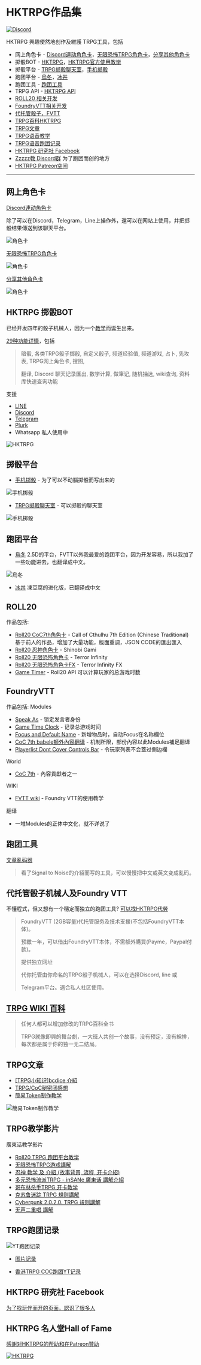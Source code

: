 # HKTRPG作品集

[![Discord](https://camo.githubusercontent.com/1ed68e831b9f36401679d31acfc1c7ba74c4223d2559192718f32d3e34ee3074/68747470733a2f2f696d672e736869656c64732e696f2f646973636f72642f3237383230323334373136353937343532393f6c6f676f3d646973636f7264)](https://support.hktrpg.com)

HKTRPG 興趣使然地创作及維護 TRPG工具，包括

- 网上角色卡 - [Discord連动角色卡](#网上角色卡)，[无限恐怖TRPG角色卡](#网上角色卡)，[分享其他角色卡](#网上角色卡)
- 掷骰BOT - [HKTRPG](#hktrpg-掷骰bot)，[HKTRPG官方使用教学](https://bothelp.hktrpg.com)
- 掷骰平台 - [TRPG掷骰聊天室](#掷骰平台)，[手机掷骰](#掷骰平台)
- 跑团平台 - [烏冬](#跑团平台)，[冰丼](#跑团平台)
- 跑团工具 - [跑团工具](#跑团工具)
- TRPG API - [HKTRPG API](https://api.hktrpg.com)
- [ROLL20 相关开发](#roll20)
- [FoundryVTT相关开发](#foundryvtt)
- [代托管骰子，FVTT](#代托管骰子机械人及foundry-vtt)
- [TRPG百科HKTRPG](#trpg-wiki-百科)
- [TRPG文章](#trpg文章)
- [TRPG语音教学](#trpg教学影片)
- [TRPG语音跑团记录](#trpg跑团记录)
- [HKTRPG 研究社 Facebook](#trpg-wiki-百科)
- [Zzzzz教 Discord群](https://discord.com/invite/vx4kcm7) 为了跑团而创的地方
- [HKTRPG Patreon空间](https://www.patreon.com/HKTRPG)

---

## 网上角色卡

[Discord連动角色卡](https://card.hktrpg.com/)

除了可以在Discord，Telegram，Line上操作外，還可以在网站上使用，并把掷骰结果傳送到该聊天平台。

![角色卡](https://github.com/hktrpg/TG.line.Discord.Roll.Bot/blob/master/views/image/demo%20-%20charcard.jpg?raw=true)

[无限恐怖TRPG角色卡](https://www.hktrpg.com/wiki/index.php/%E7%84%A1%E9%99%90%E6%81%90%E6%80%96)

![角色卡](https://github.com/hktrpg/TG.line.Discord.Roll.Bot/blob/master/views/image/demo%20-%20inf.jpg?raw=true)

[分享其他角色卡](https://docs.google.com/document/d/1oNNbdZq0Vp66gCmY5C5Fmnqw-DR9TE-9jlFrJrMZ8SU/edit)

![角色卡](https://github.com/hktrpg/TG.line.Discord.Roll.Bot/blob/master/views/image/demo%20-%20othercard.jpg?raw=true)

## HKTRPG 掷骰BOT

已经开发四年的骰子机械人，因为一个[教学](https://docs.google.com/document/d/1dYnJqF2_QTp90ld4YXj6X8kgxvjUoHrB4E2seqlDlAk/edit#heading=h.91v9osx4fxtt)而诞生出来。

[29种功能详情](https://bothelp.hktrpg.com/)，包括
> 暗骰, 各类TRPG骰子掷骰, 自定义骰子, 频道经验值, 频道游戏, 占卜, 先攻表, TRPG网上角色卡, 搜图,
>
> 翻译, Discord 聊天记录匯出, 数学计算, 做筆记, 随机抽选, wiki查询, 资料库快速查询功能

支援

- [LINE](https://line.me/R/ti/p/svMLqy9Mik)
- [Discord](https://discordapp.com/oauth2/authorize?&client_id=544462904037081138&scope=bot&permissions=8)
- [Telegram](http://t.me/hktrpg_bot)
- [Plurk](https://www.plurk.com/hktrpg)
- Whatsapp 私人使用中

![HKTRPG](https://github.com/hktrpg/TG.line.Discord.Roll.Bot/blob/master/views/image/demo%20-%20hktrpg.jpg?raw=true)

## 掷骰平台

- [手机掷骰](https://roll.hktrpg.com/) - 为了可以不动腦掷骰而写出来的

![手机掷骰](https://github.com/hktrpg/TG.line.Discord.Roll.Bot/blob/master/views/image/demo%20-%20roll.jpg?raw=true)

- [TRPG掷骰聊天室](https://rollbot.hktrpg.com/) - 可以掷骰的聊天室

![手机掷骰](https://github.com/hktrpg/TG.line.Discord.Roll.Bot/blob/master/views/image/demo%20-%20chatroom.jpg?raw=true)

## 跑团平台

- [烏冬](https://z01.hktrpg.com)
2.5D的平台，FVTT以外我最爱的跑团平台，因为开发容易，所以我加了一些功能进去，也翻译成中文。

![烏冬](https://github.com/hktrpg/TG.line.Discord.Roll.Bot/blob/master/views/image/demo%20-%20udo.png?raw=true)

- [冰丼](https://z02.hktrpg.com)
凍豆腐的进化版，已翻译成中文

## ROLL20

作品包括:

- [Roll20 CoC7th角色卡](https://github.com/Roll20/roll20-character-sheets/tree/master/Call_of_Cthulhu_7th_Ed_Chinese_Traditional) - Call of Cthulhu 7th Edition (Chinese Traditional)
基于前人的作品，增加了大量功能，版面重调，JSON CODE的匯出匯入
- [Roll20 忍神角色卡](https://github.com/Roll20/roll20-character-sheets/tree/master/Shinobi_Gami_Chinese_Traditional) - Shinobi Gami
- [Roll20 无限恐怖角色卡](https://github.com/Roll20/roll20-character-sheets/tree/master/Terror%20Infinity) - Terror Infinity
- [Roll20 无限恐怖角色卡FX](https://github.com/Roll20/roll20-character-sheets/tree/master/Terror%20Infinity%20-%20(FX)) - Terror Infinity FX
- [Game Timer](https://github.com/Roll20/roll20-api-scripts/tree/master/Game%20Timer) - Roll20 API 可以计算玩家的总游戏时数

## FoundryVTT

作品包括:
Modules

- [Speak As](https://github.com/hktrpg/foundryVTT-speak-as) - 锁定发言者身份
- [Game Time Clock](https://github.com/hktrpg/foundryVTT_game_time_clock) - 记录总游戏时间
- [Focus and Default Name](https://github.com/hktrpg/foundryVTT-default-name) - 新增物品时，自动Focus在名称欄位
- [CoC 7th babele额外內容翻译](https://github.com/hktrpg/call-of-cthulhu-7th-babele-zh-tw) - 机制所限，部份內容以此Modules補足翻译
- [Playerlist Dont Cover Controls Bar](https://github.com/hktrpg/FoundryVTT-playerlist-zindex) - 令玩家列表不会蓋过側边欄

World

- [CoC 7th](https://github.com/Miskatonic-Investigative-Society/CoC7-FoundryVTT) - 內容貢獻者之一

WIKI

- [FVTT wiki](https://foundryvtt.wiki/zh-tw/home) - Foundry VTT的使用教学

翻译

- 一堆Modules的正体中文化，就不详说了

## 跑团工具

[文章亂码器](https://www.hktrpg.com/tool/randomDelete.html)

>看了Signal to Noise的介紹而写的工具，可以慢慢把中文或英文变成亂码。

## 代托管骰子机械人及Foundry VTT

不懂程式，但又想有一个穩定而独立的跑团工具?
[可以找HKTRPG代勞](https://www.patreon.com/HKTRPG)

>FoundryVTT (2GB容量)代托管服务及技术支援(不包括FoundryVTT本体)。
>
>预繳一年，可以借出FoundryVTT本体，不需额外購買(Payme，Paypal付款)。
>
>提供独立网址
>
>代你托管由你命名的TRPG骰子机械人，可以在选择Discord,  line 或
>
>Telegram平台。適合私人社区使用。
>

## [TRPG WIKI 百科](https://www.hktrpg.com/wiki/index.php/%E9%A6%96%E9%A0%81)

>任何人都可以增加修改的TRPG百科全书
>
>TRPG就像即興的舞台劇，一大班人共创一个故事，没有预定，没有綵排，每次都是属于你的独一无二结局。

## TRPG文章

- [[TRPG小知识]bcdice 介紹](https://www.patreon.com/posts/trpgxiao-zhi-shi-51351117)
- [TRPG/CoC秘密团感想](https://www.patreon.com/posts/trpg-cocmi-mi-55569183)
- [簡易Token制作教学](https://docs.google.com/document/d/1LEJAL8ckieSotkwM8Ri2F2qVPT7B3TOE-pPkKp_m1Q8/edit)

![簡易Token制作教学](https://github.com/hktrpg/TG.line.Discord.Roll.Bot/blob/master/views/image/demo%20-%20token.png?raw=true)

## TRPG教学影片

廣東话教学影片

- [Roll20 TRPG 跑团平台教学](https://www.youtube.com/watch?v=5XoWtznqdcc&list=PLcS__l3P8LYkXWF7et23MHmDl1OSrEGBS&index=2)
- [无限恐怖TRPG游戏講解](https://www.youtube.com/watch?v=_DQi0t_BmwM&list=PLcS__l3P8LYkXWF7et23MHmDl1OSrEGBS&index=4)
- [忍神 教学 及 介紹 (故事背景, 流程, 开卡介紹)](https://www.youtube.com/watch?v=vCdsQk5rjmA&list=PLcS__l3P8LYkXWF7et23MHmDl1OSrEGBS&index=5)
- [多元恐怖流派TRPG - inSANe 廣東话 講解介紹](https://www.youtube.com/watch?v=HRBWnwBgmiU&list=PLcS__l3P8LYkXWF7et23MHmDl1OSrEGBS&index=6)
- [哥布林杀手TRPG 开卡教学](https://www.youtube.com/watch?v=vHBc6uwjRAs&list=PLcS__l3P8LYkXWF7et23MHmDl1OSrEGBS&index=7)
- [克苏鲁迷踪 TRPG 規则講解](https://www.youtube.com/watch?v=vBqTYFeYXkg&list=PLcS__l3P8LYkXWF7et23MHmDl1OSrEGBS&index=8)
- [Cyberpunk 2.0.2.0. TRPG 規则講解](https://www.youtube.com/watch?v=wkliFKIrCK8&list=PLcS__l3P8LYkXWF7et23MHmDl1OSrEGBS&index=10)
- [无声二重唱 講解](https://www.youtube.com/watch?v=i8aEHp5AiKg&list=PLcS__l3P8LYkXWF7et23MHmDl1OSrEGBS&index=11)

## TRPG跑团记录

![YT跑团记录](https://github.com/hktrpg/TG.line.Discord.Roll.Bot/blob/master/views/image/demo%20-%20youtube.jpg?raw=true)

- [图片记录](https://docs.google.com/document/d/1poCQeL21Aeg_3p8N2lDn8LXki5v1UH5G4YZMmYeaes4/edit?usp=sharing)

- [香港TRPG COC跑团YT记录](https://www.youtube.com/playlist?list=PLcS__l3P8LYmiJF_adeiySynbmum7I_aC)

## HKTRPG 研究社 Facebook

[为了找玩伴而开的页面，認识了很多人](https://www.facebook.com/groups/HKTRPG)

## HKTRPG 名人堂Hall of Fame

[感謝对HKTRPG的帮助和在Patreon贊助](https://hktrpg.github.io/TG.line.Discord.Roll.Bot/CREDITS.html)

[![HKTRPG](https://github.com/hktrpg/TG.line.Discord.Roll.Bot/raw/master/views/image.png?s=100)](https://www.patreon.com/HKTRPG)
